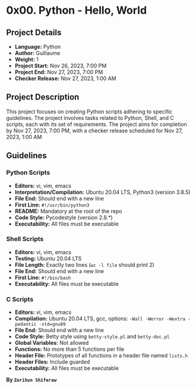 # 0x00. Python - Hello, World

## Project Details

- **Language:** Python
- **Author:** Guillaume
- **Weight:** 1
- **Project Start:** Nov 26, 2023, 7:00 PM
- **Project End:** Nov 27, 2023, 7:00 PM
- **Checker Release:** Nov 27, 2023, 1:00 AM

## Project Description

This project focuses on creating Python scripts adhering to specific guidelines. The project involves tasks related to Python, Shell, and C scripts, each with its set of requirements. The project aims for completion by Nov 27, 2023, 7:00 PM, with a checker release scheduled for Nov 27, 2023, 1:00 AM

## Guidelines

### Python Scripts

- **Editors:** vi, vim, emacs
- **Interpretation/Compilation:** Ubuntu 20.04 LTS, Python3 (version 3.8.5)
- **File End:** Should end with a new line
- **First Line:** `#!/usr/bin/python3`
- **README:** Mandatory at the root of the repo
- **Code Style:** Pycodestyle (version 2.8.*)
- **Executability:** All files must be executable

### Shell Scripts

- **Editors:** vi, vim, emacs
- **Testing:** Ubuntu 20.04 LTS
- **File Length:** Exactly two lines (`wc -l file` should print 2)
- **File End:** Should end with a new line
- **First Line:** `#!/bin/bash`
- **Executability:** All files must be executable

### C Scripts

- **Editors:** vi, vim, emacs
- **Compilation:** Ubuntu 20.04 LTS, gcc, options: `-Wall -Werror -Wextra -pedantic -std=gnu89`
- **File End:** Should end with a new line
- **Code Style:** Betty style using `betty-style.pl` and `betty-doc.pl`
- **Global Variables:** Not allowed
- **Functions:** No more than 5 functions per file
- **Header File:** Prototypes of all functions in a header file named `lists.h`
- **Header Files:** Include guarded
- **Executability:** All files must be executable

**By `Zerihun Shiferaw`** 

